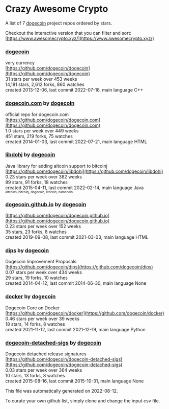 # Crazy Awesome Crypto
A list of 7 [dogecoin](https://github.com/dogecoin) project repos ordered by stars.  

Checkout the interactive version that you can filter and sort: 
[https://www.awesomecrypto.xyz/](https://www.awesomecrypto.xyz/)  


### [dogecoin](https://github.com/dogecoin/dogecoin)  
very currency  
[https://github.com/dogecoin/dogecoin](https://github.com/dogecoin/dogecoin)  
31 stars per week over 453 weeks  
14,181 stars, 2,612 forks, 860 watches  
created 2013-12-06, last commit 2022-07-18, main language C++  


### [dogecoin.com](https://github.com/dogecoin/dogecoin.com) by [dogecoin](https://github.com/dogecoin)  
official repo for dogecoin.com  
[https://github.com/dogecoin/dogecoin.com](https://github.com/dogecoin/dogecoin.com)  
1.0 stars per week over 449 weeks  
451 stars, 219 forks, 75 watches  
created 2014-01-03, last commit 2022-07-21, main language HTML  


### [libdohj](https://github.com/dogecoin/libdohj) by [dogecoin](https://github.com/dogecoin)  
Java library for adding altcoin support to bitcoinj  
[https://github.com/dogecoin/libdohj](https://github.com/dogecoin/libdohj)  
0.23 stars per week over 382 weeks  
89 stars, 91 forks, 18 watches  
created 2015-04-11, last commit 2022-02-14, main language Java  
<sub><sup>altcoins, bitcoinj, dogecoin, litecoin, namecoin</sup></sub>


### [dogecoin.github.io](https://github.com/dogecoin/dogecoin.github.io) by [dogecoin](https://github.com/dogecoin)  
  
[https://github.com/dogecoin/dogecoin.github.io](https://github.com/dogecoin/dogecoin.github.io)  
0.23 stars per week over 152 weeks  
35 stars, 23 forks, 8 watches  
created 2019-09-08, last commit 2021-03-03, main language HTML  


### [dips](https://github.com/dogecoin/dips) by [dogecoin](https://github.com/dogecoin)  
Dogecoin Improvement Proposals  
[https://github.com/dogecoin/dips](https://github.com/dogecoin/dips)  
0.07 stars per week over 434 weeks  
29 stars, 19 forks, 10 watches  
created 2014-04-12, last commit 2014-06-30, main language None  


### [docker](https://github.com/dogecoin/docker) by [dogecoin](https://github.com/dogecoin)  
Dogecoin Core on Docker  
[https://github.com/dogecoin/docker](https://github.com/dogecoin/docker)  
0.46 stars per week over 39 weeks  
18 stars, 14 forks, 8 watches  
created 2021-11-12, last commit 2021-12-19, main language Python  


### [dogecoin-detached-sigs](https://github.com/dogecoin/dogecoin-detached-sigs) by [dogecoin](https://github.com/dogecoin)  
Dogecoin detached release signatures  
[https://github.com/dogecoin/dogecoin-detached-sigs](https://github.com/dogecoin/dogecoin-detached-sigs)  
0.03 stars per week over 364 weeks  
10 stars, 13 forks, 8 watches  
created 2015-08-16, last commit 2015-10-31, main language None  


This file was automatically generated on 2022-08-12.  

To curate your own github list, simply clone and change the input csv file.  